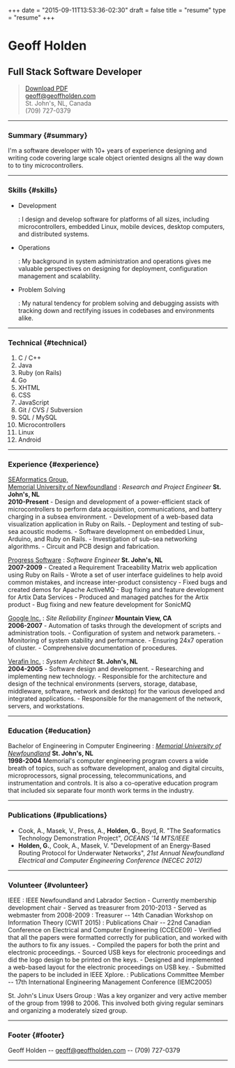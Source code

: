+++
date = "2015-09-11T13:53:36-02:30"
draft = false
title = "resume"
type = "resume"
+++

Geoff Holden
============

Full Stack Software Developer
-----------------------------

> [Download PDF](resume.pdf)  
> [geoff@geoffholden.com](mailto:geoff@geoffholden.com)  
> St. John's, NL, Canada  
> (709) 727-0379

---

### Summary {#summary}

I'm a software developer with 10+ years of experience designing and writing code covering large scale object oriented designs all the way down to to tiny microcontrollers.

---

### Skills {#skills}

-	Development

	:	I design and develop software for platforms of all sizes, including microcontrollers, embedded Linux, mobile devices, desktop computers, and distributed systems.

-	Operations

	:	My background in system administration and operations gives me valuable perspectives on designing for deployment, configuration management and scalability.

-	Problem Solving

	:	My natural tendency for problem solving and debugging assists with tracking down and rectifying issues in codebases and environments alike.

---

### Technical {#technical}

1.	C / C++
2.	Java
3.	Ruby (on Rails)
4.	Go
5.	XHTML
6.	CSS
7.	JavaScript
8.	Git / CVS / Subversion
9.	SQL / MySQL
10.	Microcontrollers
11.	Linux
12.	Android

---

### Experience {#experience}


[SEAformatics Group,<br /> Memorial University of Newfoundland](http://seaformatics.ca)
:	*Research and Project Engineer* **St. John's, NL  
	2010-Present**
	-	Design and development of a power-efficient stack of microcontrollers to perform data acquisition, communications, and battery charging in a subsea environment.
	-	Development of a web-based data visualization application in Ruby on Rails.
	-	Deployment and testing of sub-sea acoustic modems.
	-	Software development on embedded Linux, Arduino, and Ruby on Rails.
	-	Investigation of sub-sea networking algorithms.
	-	Circuit and PCB design and fabrication.

<div></div>


[Progress Software](http://progress.com)
:	*Software Engineer* **St. John's, NL  
	2007-2009**
	-	Created a Requirement Traceability Matrix web application using Ruby on Rails
	-	Wrote a set of user interface guidelines to help avoid common mistakes, and increase inter-product consistency
	-	Fixed bugs and created demos for Apache ActiveMQ
	-	Bug fixing and feature development for Artix Data Services
	-	Produced and managed patches for the Artix product
	-	Bug fixing and new feature development for SonicMQ

<div></div>


[Google Inc.](http://google.com)
:	*Site Reliability Engineer* **Mountain View, CA  
	2006-2007**
	-	Automation of tasks through the development of scripts and administration tools.
	-	Configuration of system and network parameters.
	-	Monitoring of system stability and performance.
	-	Ensuring 24x7 operation of cluster.
	-	Comprehensive documentation of procedures.

<div></div>


[Verafin Inc.](http://verafin.com)
:	*System Architect* **St. John's, NL  
	2004-2005**
	-	Software design and development.
	-	Researching and implementing new technology.
	-	Responsible for the architecture and design of the technical environments (servers, storage, database, middleware, software, network and desktop) for the various developed and integrated applications.
	-	Responsible for the management of the network, servers, and workstations.

---

### Education {#education}


Bachelor of Engineering in Computer Engineering
:	*[Memorial University of Newfoundland](http://www.mun.ca)* **St. John's, NL  
	1998-2004** Memorial's computer engineering program covers a wide breath of topics, such as software development, analog and digital circuits, microprocessors, signal processing, telecommunications, and instrumentation and controls. It is also a co-operative education program that included six separate four month work terms in the industry.

---

### Publications {#publications}

-	Cook, A., Masek, V., Press, A., **Holden, G.**, Boyd, R. "The Seaformatics Technology Demonstration Project", *OCEANS '14 MTS/IEEE*
-	**Holden, G.**, Cook, A., Masek, V. "Development of an Energy-Based Routing Protocol for Underwater Networks", *21st Annual Newfoundland Electrical and Computer Engineering Conference (NECEC 2012)*

---

### Volunteer {#volunteer}


IEEE
:	IEEE Newfoundland and Labrador Section
	-	Currently membership development chair
	-	Served as treasurer from 2010-2013
	-	Served as webmaster from 2008-2009
:	Treasurer -- 14th Canadian Workshop on Information Theory (CWIT 2015)
:	Publications Chair -- 22nd Canadian Conference on Electrical and Computer Engineering (CCECE09)
	-	Verified that all the papers were formatted correctly for publication, and worked with the authors to fix any issues.
	-	Compiled the papers for both the print and electronic proceedings.
	-	Sourced USB keys for electronic proceedings and did the logo design to be printed on the keys.
	-	Designed and implemented a web-based layout for the electronic proceedings on USB key.
	-	Submitted the papers to be included in IEEE Xplore.
:	Publications Committee Member -- 17th International Engineering Management Conference (IEMC2005)

St. John's Linux Users Group
:	Was a key organizer and very active member of the group from 1998 to 2006. This involved both giving regular seminars and organizing a moderately sized group.

---

### Footer {#footer}

Geoff Holden -- [geoff@geoffholden.com](mailto:geoff@geoffholden.com) -- (709) 727-0379

---
